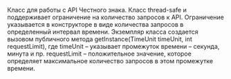 Класс для работы с API Честного знака. Класс thread-safe и поддерживает ограничение на количество запросов к API. Ограничение указывается в конструкторе в виде количества 
запросов в определенный интервал времени. Экземпляр класса создается вызовом публичного метода getInstance(TimeUnit timeUnit, int requestLimit), где
timeUnit – указывает промежуток времени – секунда, минута и пр.
requestLimit – положительное значение, которое определяет максимальное количество запросов в этом промежутке времени.
